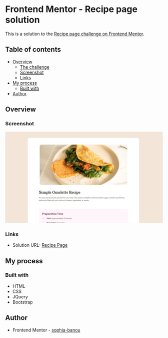 # Frontend Mentor - Recipe page solution

This is a solution to the [Recipe page challenge on Frontend Mentor](https://www.frontendmentor.io/challenges/recipe-page-KiTsR8QQKm).

## Table of contents

- [Overview](#overview)
  - [The challenge](#the-challenge)
  - [Screenshot](#screenshot)
  - [Links](#links)
- [My process](#my-process)
  - [Built with](#built-with)
- [Author](#author)

## Overview

### Screenshot

![](./screenshot.jpg)

### Links

- Solution URL: [Recipe Page](https://sophia-banou.github.io/frontend-mentor/recipe-page-main/)

## My process

### Built with

- HTML
- CSS
- JQuery
- Bootstrap

## Author

- Frontend Mentor - [sophia-banou](https://www.frontendmentor.io/profile/sophia-banou)
